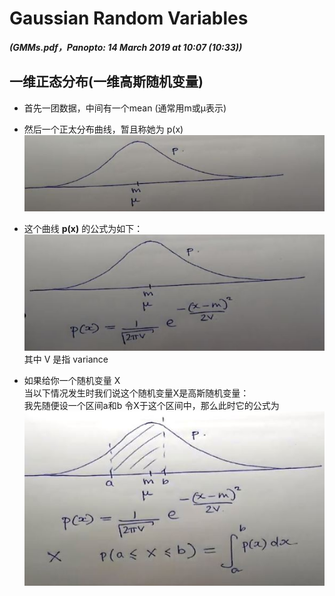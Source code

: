 # Gaussian Random Variables 

***(GMMs.pdf，Panopto: 14 March 2019 at 10:07 (10:33))***

## 一维正态分布(一维高斯随机变量)

* 首先一团数据，中间有一个mean (通常用m或μ表示)
* 然后一个正太分布曲线，暂且称她为 p(x)
![](./img/gauDis.JPG)

* 这个曲线 **p(x)** 的公式为如下：  
![](./img/gauDisFun.JPG)  
其中 V 是指 variance
* 如果给你一个随机变量 X  
当以下情况发生时我们说这个随机变量X是高斯随机变量：  
我先随便设一个区间a和b 令X于这个区间中，那么此时它的公式为  
![](./img/gauDisX.JPG)  

